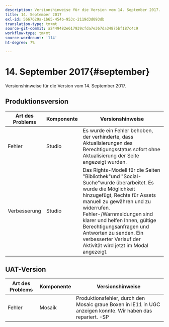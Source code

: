 ```yaml
---
description: Versionshinweise für die Version vom 14. September 2017.
title: 14. September 2017
exl-id: 5667629a-1b65-454b-953c-2119d3d093db
translation-type: tm+mt
source-git-commit: a2449482e617939cfda7e367da34875bf187c4c9
workflow-type: tm+mt
source-wordcount: '114'
ht-degree: 7%

---
```


# 14. September 2017{#september}

Versionshinweise für die Version vom 14. September 2017.

## Produktionsversion

| **Art des Problems** | **Komponente** | **Versionshinweise** |
|---|---|---|
| Fehler | Studio | Es wurde ein Fehler behoben, der verhinderte, dass Aktualisierungen des Berechtigungsstatus sofort ohne Aktualisierung der Seite angezeigt wurden. |
| Verbesserung | Studio | Das Rights-Modell für die Seiten &quot;Bibliothek&quot;und &quot;Social-Suche&quot;wurde überarbeitet. Es wurde die Möglichkeit hinzugefügt, Rechte für Assets manuell zu gewähren und zu widerrufen. Fehler-/Warnmeldungen sind klarer und helfen Ihnen, gültige Berechtigungsanfragen und Antworten zu senden. Ein verbesserter Verlauf der Aktivität wird jetzt im Modal angezeigt. |

## UAT-Version

| **Art des Problems** | **Komponente** | **Versionshinweise** |
|---|---|---|
| Fehler | Mosaik | Produktionsfehler, durch den Mosaic graue Boxen in IE11 in UGC anzeigen konnte. Wir haben das repariert. -SP |
